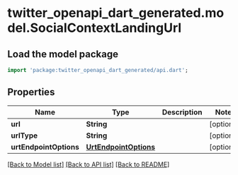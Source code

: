 # twitter_openapi_dart_generated.model.SocialContextLandingUrl

## Load the model package
```dart
import 'package:twitter_openapi_dart_generated/api.dart';
```

## Properties
Name | Type | Description | Notes
------------ | ------------- | ------------- | -------------
**url** | **String** |  | [optional] 
**urlType** | **String** |  | [optional] 
**urtEndpointOptions** | [**UrtEndpointOptions**](UrtEndpointOptions.md) |  | [optional] 

[[Back to Model list]](../README.md#documentation-for-models) [[Back to API list]](../README.md#documentation-for-api-endpoints) [[Back to README]](../README.md)


